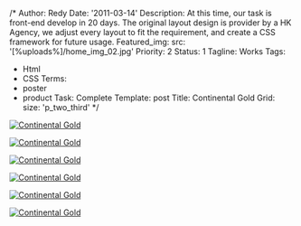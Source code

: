 /*
Author: Redy
Date: '2011-03-14'
Description: At this time, our task is front-end develop in 20 days. The original
  layout design is provider by a HK Agency, we adjust every layout to fit the requirement,
  and create a CSS framework for future usage.
Featured_img:
  src: '[%uploads%]/home_img_02.jpg'
Priority: 2
Status: 1
Tagline: Works
Tags:
- Html
- CSS
Terms:
- poster
- product
Task: Complete
Template: post
Title: Continental Gold
Grid:
  size: 'p_two_third'
*/
<p>  <a class="lightbox-gallery" href="/[%uploads%]/continental_gold_1.jpg">    <img src="/[%uploads%]/continental_gold_1.jpg" alt="Continental Gold" />  </a></p><p>  <a class="lightbox-gallery" href="/[%uploads%]/continental_gold_2.jpg" >    <img src="/[%uploads%]/continental_gold_2.jpg" alt="Continental Gold" />  </a></p><p>  <a href="/[%uploads%]/continental_gold_3.jpg">    <img src="/[%uploads%]/continental_gold_3.jpg" alt="Continental Gold" />  </a></p><p>  <a href="/[%uploads%]/continental_gold_4.jpg">    <img src="/[%uploads%]/continental_gold_4.jpg" alt="Continental Gold" />  </a></p><p>  <a href="/[%uploads%]/continental_gold_5.jpg">    <img src="/[%uploads%]/works/continental_gold/continental_gold_5.jpg" alt="Continental Gold" />  </a></p><p>  <a href="/[%uploads%]/continental_gold_6.jpg">    <img src="/[%uploads%]/continental_gold_6_s.jpg" alt="Continental Gold" />  </a></p>